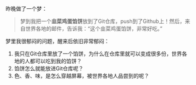 昨晚做了一个梦：

> 梦到我把一个**韭菜鸡蛋馅饼**放到了Git仓库，push到了Github上！然后，来自世界各地的邮件，告诉我：“这个韭菜鸡蛋馅饼，非常好吃。” 

梦里我很郁闷的问题，醒来后依旧非常郁闷：

1. 我只在Git仓库里放了一个馅饼，为什么在仓库里就可以变成很多份，世界各地的人都可以吃到我的馅饼？
2. 馅饼怎么就能放进Git仓库呢？
3. 色、香、味，是怎么穿越屏幕，被世界各地人品尝到的呢？


